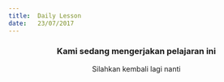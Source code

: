 ```yaml
---
title:  Daily Lesson
date:   23/07/2017
---
```


### <center>Kami sedang mengerjakan pelajaran ini</center>
<center>Silahkan kembali lagi nanti</center>